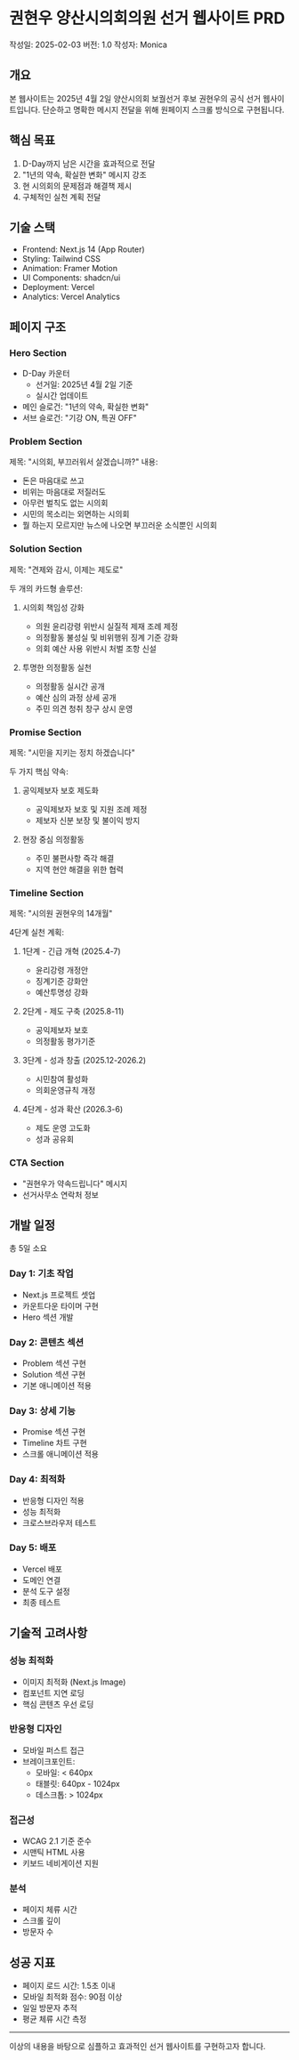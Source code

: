# 권현우 양산시의회의원 선거 웹사이트 PRD
작성일: 2025-02-03
버전: 1.0
작성자: Monica

## 개요
본 웹사이트는 2025년 4월 2일 양산시의회 보궐선거 후보 권현우의 공식 선거 웹사이트입니다. 단순하고 명확한 메시지 전달을 위해 원페이지 스크롤 방식으로 구현됩니다.

## 핵심 목표
1. D-Day까지 남은 시간을 효과적으로 전달
2. "1년의 약속, 확실한 변화" 메시지 강조
3. 현 시의회의 문제점과 해결책 제시
4. 구체적인 실천 계획 전달

## 기술 스택
- Frontend: Next.js 14 (App Router)
- Styling: Tailwind CSS
- Animation: Framer Motion
- UI Components: shadcn/ui
- Deployment: Vercel
- Analytics: Vercel Analytics

## 페이지 구조

### Hero Section
- D-Day 카운터
  - 선거일: 2025년 4월 2일 기준
  - 실시간 업데이트
- 메인 슬로건: "1년의 약속, 확실한 변화"
- 서브 슬로건: "기강 ON, 특권 OFF"

### Problem Section
제목: "시의회, 부끄러워서 살겠습니까?"
내용:
- 돈은 마음대로 쓰고
- 비위는 마음대로 저질러도
- 아무런 벌칙도 없는 시의회
- 시민의 목소리는 외면하는 시의회
- 뭘 하는지 모르지만 뉴스에 나오면 부끄러운 소식뿐인 시의회

### Solution Section
제목: "견제와 감시, 이제는 제도로"

두 개의 카드형 솔루션:
1. 시의회 책임성 강화
   - 의원 윤리강령 위반시 실질적 제재 조례 제정
   - 의정활동 불성실 및 비위행위 징계 기준 강화
   - 의회 예산 사용 위반시 처벌 조항 신설

2. 투명한 의정활동 실천
   - 의정활동 실시간 공개
   - 예산 심의 과정 상세 공개
   - 주민 의견 청취 창구 상시 운영

### Promise Section
제목: "시민을 지키는 정치 하겠습니다"

두 가지 핵심 약속:
1. 공익제보자 보호 제도화
   - 공익제보자 보호 및 지원 조례 제정
   - 제보자 신분 보장 및 불이익 방지

2. 현장 중심 의정활동
   - 주민 불편사항 즉각 해결
   - 지역 현안 해결을 위한 협력

### Timeline Section
제목: "시의원 권현우의 14개월"

4단계 실천 계획:
1. 1단계 - 긴급 개혁 (2025.4-7)
   - 윤리강령 개정안
   - 징계기준 강화안
   - 예산투명성 강화

2. 2단계 - 제도 구축 (2025.8-11)
   - 공익제보자 보호
   - 의정활동 평가기준

3. 3단계 - 성과 창출 (2025.12-2026.2)
   - 시민참여 활성화
   - 의회운영규칙 개정

4. 4단계 - 성과 확산 (2026.3-6)
   - 제도 운영 고도화
   - 성과 공유회

### CTA Section
- "권현우가 약속드립니다" 메시지
- 선거사무소 연락처 정보

## 개발 일정
총 5일 소요

### Day 1: 기초 작업
- Next.js 프로젝트 셋업
- 카운트다운 타이머 구현
- Hero 섹션 개발

### Day 2: 콘텐츠 섹션
- Problem 섹션 구현
- Solution 섹션 구현
- 기본 애니메이션 적용

### Day 3: 상세 기능
- Promise 섹션 구현
- Timeline 차트 구현
- 스크롤 애니메이션 적용

### Day 4: 최적화
- 반응형 디자인 적용
- 성능 최적화
- 크로스브라우저 테스트

### Day 5: 배포
- Vercel 배포
- 도메인 연결
- 분석 도구 설정
- 최종 테스트

## 기술적 고려사항

### 성능 최적화
- 이미지 최적화 (Next.js Image)
- 컴포넌트 지연 로딩
- 핵심 콘텐츠 우선 로딩

### 반응형 디자인
- 모바일 퍼스트 접근
- 브레이크포인트: 
  - 모바일: < 640px
  - 태블릿: 640px - 1024px
  - 데스크톱: > 1024px

### 접근성
- WCAG 2.1 기준 준수
- 시맨틱 HTML 사용
- 키보드 네비게이션 지원

### 분석
- 페이지 체류 시간
- 스크롤 깊이
- 방문자 수

## 성공 지표
- 페이지 로드 시간: 1.5초 이내
- 모바일 최적화 점수: 90점 이상
- 일일 방문자 추적
- 평균 체류 시간 측정

---
이상의 내용을 바탕으로 심플하고 효과적인 선거 웹사이트를 구현하고자 합니다.